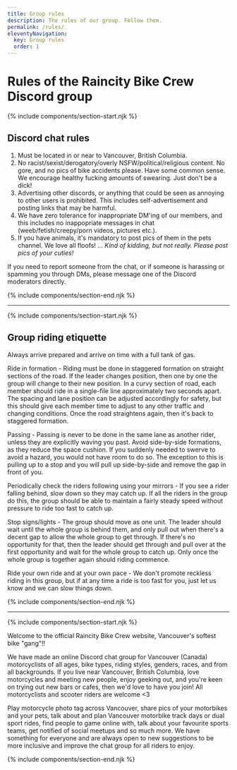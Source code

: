 ```yaml
---
title: Group rules
description: The rules of our group. Follow them.
permalink: /rules/
eleventyNavigation:
  key: Group rules
  order: 1
---
```

# Rules of the Raincity Bike Crew Discord group

{% include components/section-start.njk %}

## Discord chat rules

1. Must be located in or near to Vancouver, British Columbia.
2. No racist/sexist/derogatory/overly NSFW/political/religious content. No gore, and no pics of bike accidents please. Have some common sense. We encourage healthy fucking amounts of swearing. Just don't be a dick!
3. Advertising other discords, or anything that could be seen as annoying to other users is prohibited. This includes self-advertisement and posting links that may be harmful.
4. We have zero tolerance for inappropriate DM'ing of our members, and this includes no inappopriate messages in chat (weeb/fetish/creepy/porn videos, pictures etc.).
5. If you have animals, it's mandatory to post pics of them in the pets channel. We love all floofs! ... *Kind of kidding, but not really. Please post pics of your cuties!*

If you need to report someone from the chat, or if someone is harassing or spamming you through DMs, please message one of the Discord moderators directly.

{% include components/section-end.njk %}

- - -

{% include components/section-start.njk %}

## Group riding etiquette

Always arrive prepared and arrive on time with a full tank of gas.

Ride in formation - Riding must be done in staggered formation on straight sections of the road. If the leader changes position, then one by one the group will change to their new position. In a curvy section of road, each member should ride in a single-file line approximately two seconds apart. The spacing and lane position can be adjusted accordingly for safety, but this should give each member time to adjust to any other traffic and changing conditions. Once the road straightens again, then it's back to staggered formation.

Passing - Passing is never to be done in the same lane as another rider, unless they are explicitly waving you past. Avoid side-by-side formations, as they reduce the space cushion. If you suddenly needed to swerve to avoid a hazard, you would not have room to do so. The exception to this is pulling up to a stop and you will pull up side-by-side and remove the gap in front of you.

Periodically check the riders following using your mirrors - If you see a rider falling behind, slow down so they may catch up. If all the riders in the group do this, the group should be able to maintain a fairly steady speed without pressure to ride too fast to catch up.

Stop signs/lights - The group should move as one unit. The leader should wait until the whole group is behind them, and only pull out when there's a decent gap to allow the whole group to get through. If there's no opportunity for that, then the leader should get through and pull over at the first opportunity and wait for the whole group to catch up. Only once the whole group is together again should riding commence.

Ride your own ride and at your own pace - We don't promote reckless riding in this group, but if at any time a ride is too fast for you, just let us know and we can slow things down.

{% include components/section-end.njk %}

- - -

{% include components/section-start.njk %}

Welcome to the official Raincity Bike Crew website, Vancouver's softest bike "gang"!!

We have made an online Discord chat group for Vancouver (Canada) motorcyclists of all ages, bike types, riding styles, genders, races, and from all backgrounds. If you live near Vancouver, British Columbia, love motorcycles and meeting new people, enjoy geeking out, and you're keen on trying out new bars or cafes, then we'd love to have you join! All motorcyclists and scooter riders are welcome <3

Play motorcycle photo tag across Vancouver, share pics of your motorbikes and your pets, talk about and plan Vancouver motorbike track days or dual sport rides, find people to game online with, talk about your favourite sports teams, get notified of social meetups and so much more. We have something for everyone and are always open to new suggestions to be more inclusive and improve the chat group for all riders to enjoy.

{% include components/section-end.njk %}